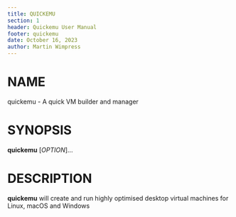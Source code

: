 ```yaml
---
title: QUICKEMU
section: 1
header: Quickemu User Manual
footer: quickemu
date: October 16, 2023
author: Martin Wimpress
---
```


# NAME

quickemu - A quick VM builder and manager

# SYNOPSIS

**quickemu** [*OPTION*]...

# DESCRIPTION

**quickemu** will create and run highly optimised desktop virtual machines for Linux,
macOS and Windows
